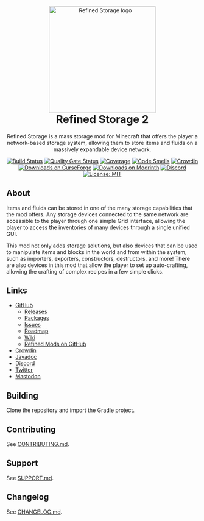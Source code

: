 <!--suppress HtmlDeprecatedAttribute -->
<div align="center">
  <img width="280" alt="Refined Storage logo" src="https://raw.githubusercontent.com/refinedmods/refinedstorage2/develop/images/logo.png" />
  <h1 style="margin-top: 0">Refined Storage 2</h1>
  <p>Refined Storage is a mass storage mod for Minecraft that offers the player a network-based storage system, allowing
them to store items and fluids on a massively expandable device network.</p>

  [![Build Status](https://github.com/refinedmods/refinedstorage2/actions/workflows/build.yml/badge.svg?branch=develop)](https://github.com/refinedmods/refinedstorage2/actions/workflows/build.yml) [![Quality Gate Status](https://sonarcloud.io/api/project_badges/measure?project=refinedmods_refinedstorage2&metric=alert_status)](https://sonarcloud.io/summary/new_code?id=refinedmods_refinedstorage2) [![Coverage](https://sonarcloud.io/api/project_badges/measure?project=refinedmods_refinedstorage2&metric=coverage)](https://sonarcloud.io/summary/new_code?id=refinedmods_refinedstorage2) [![Code Smells](https://sonarcloud.io/api/project_badges/measure?project=refinedmods_refinedstorage2&metric=code_smells)](https://sonarcloud.io/summary/new_code?id=refinedmods_refinedstorage2) [![Crowdin](https://badges.crowdin.net/refined-storage-2/localized.svg)](https://crowdin.com/project/refined-storage-2) [![Downloads on CurseForge](http://cf.way2muchnoise.eu/full_243076_downloads.svg)](http://minecraft.curseforge.com/projects/refined-storage) [![Downloads on Modrinth](https://img.shields.io/modrinth/dt/refined-storage?logo=modrinth)](https://modrinth.com/mod/refined-storage) [![Discord](https://img.shields.io/discord/342942776494653441)](https://discordapp.com/invite/VYzsydb) [![License: MIT](https://img.shields.io/badge/License-MIT-yellow.svg)](LICENSE.md)
</div>

## About

Items and fluids can be stored in one of the many storage capabilities that the mod offers. Any storage devices
connected to the same network are accessible to the player through one simple Grid interface, allowing the player to
access the inventories of many devices through a single unified GUI.

This mod not only adds storage solutions, but also devices that can be used to manipulate items and blocks in the world
and from within the system, such as importers, exporters, constructors, destructors, and more! There are also devices in
this mod that allow the player to set up auto-crafting, allowing the crafting of complex recipes in a few simple clicks.

## Links

- [GitHub](https://github.com/refinedmods/refinedstorage2)
    - [Releases](https://github.com/refinedmods/refinedstorage2/releases)
    - [Packages](https://github.com/refinedmods/refinedstorage2/packages)
    - [Issues](https://github.com/refinedmods/refinedstorage2/issues)
    - [Roadmap](https://github.com/refinedmods/refinedstorage2/projects)
    - [Wiki](https://github.com/refinedmods/refinedstorage2/wiki)
    - [Refined Mods on GitHub](https://github.com/refinedmods)
- [Crowdin](https://crowdin.com/project/refined-storage-2)
- [Javadoc](https://refinedmods.com/javadoc/refinedstorage2)
- [Discord](https://discordapp.com/invite/VYzsydb)
- [Twitter](https://twitter.com/refinedmods)
- [Mastodon](https://anvil.social/@refinedmods)

## Building

Clone the repository and import the Gradle project.

## Contributing

See [CONTRIBUTING.md](.github/CONTRIBUTING.md).

## Support

See [SUPPORT.md](.github/SUPPORT.md).

## Changelog

See [CHANGELOG.md](CHANGELOG.md).
